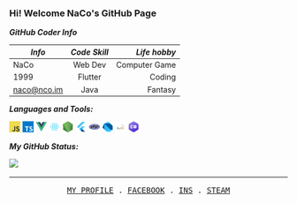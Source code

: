 ### Hi! Welcome NaCo's GitHub Page

***GitHub Coder Info***

| *Info*             | *Code Skill* |   *Life hobby*    |
| ------------------ | :----------: | ----------------: |
| NaCo         |   Web Dev    |     Computer Game |
| 1999            |   Flutter    |            Coding |
| naco@nco.im |     Java     |       Fantasy     |


***Languages and Tools:***

<code><img height="20" src="https://raw.githubusercontent.com/github/explore/80688e429a7d4ef2fca1e82350fe8e3517d3494d/topics/javascript/javascript.png"></code>
<code><img height="20" src="https://raw.githubusercontent.com/github/explore/80688e429a7d4ef2fca1e82350fe8e3517d3494d/topics/typescript/typescript.png"></code>
<code><img height="20" src="https://raw.githubusercontent.com/github/explore/80688e429a7d4ef2fca1e82350fe8e3517d3494d/topics/vue/vue.png"></code>
<code><img height="20" src="https://raw.githubusercontent.com/github/explore/80688e429a7d4ef2fca1e82350fe8e3517d3494d/topics/react/react.png"></code>
<code><img height="20" src="https://raw.githubusercontent.com/github/explore/80688e429a7d4ef2fca1e82350fe8e3517d3494d/topics/nodejs/nodejs.png"></code>
<code><img height="20" src="https://raw.githubusercontent.com/github/explore/80688e429a7d4ef2fca1e82350fe8e3517d3494d/topics/flutter/flutter.png"></code>
<code><img height="20" src="https://raw.githubusercontent.com/github/explore/80688e429a7d4ef2fca1e82350fe8e3517d3494d/topics/php/php.png"></code>
<code><img height="20" src="https://raw.githubusercontent.com/github/explore/80688e429a7d4ef2fca1e82350fe8e3517d3494d/topics/dart/dart.png"></code>
<code><img height="20" src="https://raw.githubusercontent.com/github/explore/80688e429a7d4ef2fca1e82350fe8e3517d3494d/topics/mysql/mysql.png"></code>
<code><img height="20" src="https://raw.githubusercontent.com/github/explore/80688e429a7d4ef2fca1e82350fe8e3517d3494d/topics/csharp/csharp.png"></code>


***My GitHub Status:***

<p >
    <img src="https://github-readme-stats.vercel.app/api?username=NaCoLiu"/>
</p>

---
<p align="center">
  <samp>
    <a href="https://nco.im">MY PROFILE</a> .
    <a href="https://facebook.com/na2co3liu">FACEBOOK</a> .
    <a href="https://www.instagram.com/nacoliu/">INS</a> .
    <a href="https://steamcommunity.com/id/nacoliu/">STEAM</a>
  </samp>
</p>
